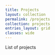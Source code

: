 ```yaml
---
title: Projects
layout: collection
permalink: /projects
collection: projects
entries_layout: grid
classes: wide
---
```


List of projects
